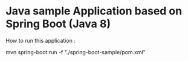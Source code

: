 # Java sample Application based on Spring Boot (Java 8)

How to run this application :

mvn spring-boot:run -f "./spring-boot-sample/pom.xml"
